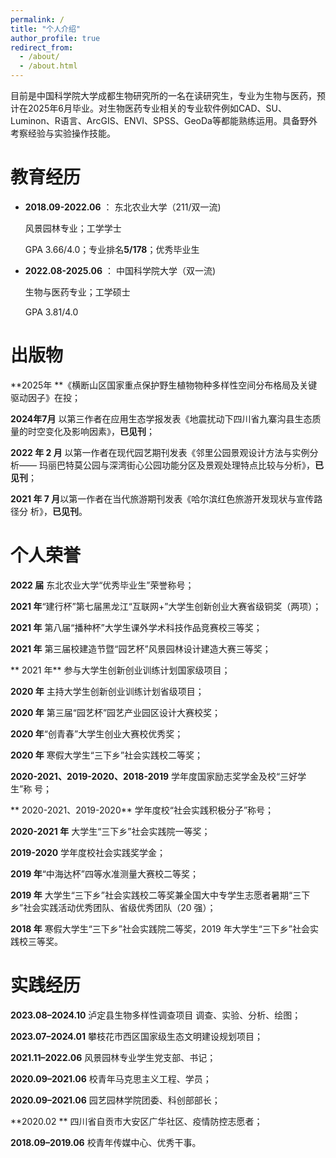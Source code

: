```yaml
---
permalink: /
title: "个人介绍"
author_profile: true
redirect_from: 
  - /about/
  - /about.html
---
```


目前是中国科学院大学成都生物研究所的一名在读研究生，专业为生物与医药，预计在2025年6月毕业。对生物医药专业相关的专业软件例如CAD、SU、Luminon、R语言、ArcGIS、ENVI、SPSS、GeoDa等都能熟练运用。具备野外考察经验与实验操作技能。

教育经历
======
- **2018.09-2022.06** ： 东北农业大学（211/双一流)

	风景园林专业；工学学士
	
	GPA 3.66/4.0；专业排名**5/178**；优秀毕业生 

- **2022.08-2025.06** ： 中国科学院大学（双一流)

	生物与医药专业；工学硕士
	
	GPA 3.81/4.0 


出版物
======
**2025年 **《横断山区国家重点保护野生植物物种多样性空间分布格局及关键驱动因子》在投；

**2024年7月** 以第三作者在应用生态学报发表《地震扰动下四川省九寨沟县生态质量的时空变化及影响因素》，**已见刊**；

**2022 年 2 月** 以第一作者在现代园艺期刊发表《邻里公园景观设计方法与实例分析——
玛丽巴特莫公园与深湾街心公园功能分区及景观处理特点比较与分析》，**已见刊**；

**2021 年 7 月**以第一作者在当代旅游期刊发表《哈尔滨红色旅游开发现状与宣传路径分
析》，**已见刊**。

个人荣誉
======
**2022 届** 东北农业大学“优秀毕业生”荣誉称号；

 **2021 年**“建行杯”第七届黑龙江“互联网+”大学生创新创业大赛省级铜奖（两项）；
 
 **2021 年**  第八届“播种杯”大学生课外学术科技作品竞赛校三等奖；
 
**2021 年**  第三届校建造节暨“园艺杯”风景园林设计建造大赛三等奖；

** 2021 年**  参与大学生创新创业训练计划国家级项目；

**2020 年** 主持大学生创新创业训练计划省级项目；

**2020 年**  第三届“园艺杯”园艺产业园区设计大赛校奖；

**2020 年**“创青春”大学生创业大赛校优秀奖；

**2020 年**  寒假大学生“三下乡”社会实践校二等奖；

**2020-2021、2019-2020、2018-2019** 学年度国家励志奖学金及校“三好学生”称
号；

** 2020-2021、2019-2020** 学年度校“社会实践积极分子”称号；

**2020-2021 年** 大学生“三下乡”社会实践院一等奖；

 **2019-2020** 学年度校社会实践奖学金；
 
**2019 年**“中海达杯”四等水准测量大赛校二等奖；

**2019 年** 大学生“三下乡”社会实践校二等奖兼全国大中专学生志愿者暑期“三下乡”社会实践活动优秀团队、省级优秀团队（20 强）；

**2018 年** 寒假大学生“三下乡”社会实践院二等奖，2019 年大学生“三下乡”社会实
践校三等奖。

实践经历
======
**2023.08–2024.10**  泸定县生物多样性调查项目 调查、实验、分析、绘图；

**2023.07–2024.01** 攀枝花市西区国家级生态文明建设规划项目；

**2021.11–2022.06** 风景园林专业学生党支部、书记；

**2020.09–2021.06** 校青年马克思主义工程、学员；

**2020.09–2021.06** 园艺园林学院团委、科创部部长；

**2020.02 ** 四川省自贡市大安区广华社区、疫情防控志愿者；

**2018.09–2019.06** 校青年传媒中心、优秀干事。

